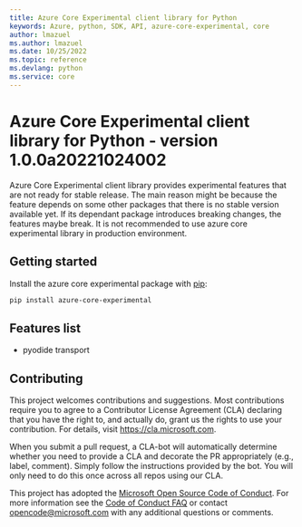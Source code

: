 ```yaml
---
title: Azure Core Experimental client library for Python
keywords: Azure, python, SDK, API, azure-core-experimental, core
author: lmazuel
ms.author: lmazuel
ms.date: 10/25/2022
ms.topic: reference
ms.devlang: python
ms.service: core
---
```


# Azure Core Experimental client library for Python - version 1.0.0a20221024002 


Azure Core Experimental client library provides experimental features that are not ready for stable release. The main reason might be because the feature depends on some other packages that there is no stable version available yet. If its dependant package introduces breaking changes, the features maybe break. It is not recommended to use azure core experimental library in production environment.

## Getting started

Install the azure core experimental package with [pip](https://pypi.org/project/pip/):

```bash
pip install azure-core-experimental
```

## Features list

- pyodide transport

## Contributing

This project welcomes contributions and suggestions.  Most contributions require you to agree to a Contributor License Agreement (CLA) declaring that you have the right to, and actually do, grant us the rights to use your contribution. For details, visit https://cla.microsoft.com.

When you submit a pull request, a CLA-bot will automatically determine whether you need to provide a CLA and decorate the PR appropriately (e.g., label, comment). Simply follow the instructions provided by the bot. You will only need to do this once across all repos using our CLA.

This project has adopted the [Microsoft Open Source Code of Conduct](https://opensource.microsoft.com/codeofconduct/). For more information see the [Code of Conduct FAQ](https://opensource.microsoft.com/codeofconduct/faq/) or contact [opencode@microsoft.com](mailto:opencode@microsoft.com) with any additional questions or comments.

